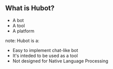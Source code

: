##  What is Hubot?

* A bot <!-- .element: class="fragment" -->
* A tool <!-- .element: class="fragment" -->
* A platform <!-- .element: class="fragment" -->

note:
    Hubot is a:
* Easy to implement chat-like bot
* It's inteded to be used as a tool
* Not designed for Native Language Processing
